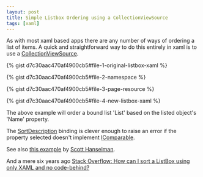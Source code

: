 ```yaml
---
layout: post
title: Simple Listbox Ordering using a CollectionViewSource
tags: [xaml]
---
```

As with most xaml based apps there are any number of ways of ordering a list of items. A quick and straightforward way to do this entirely in xaml is to use a [CollectionViewSource](https://msdn.microsoft.com/en-us/library/system.windows.data.collectionviewsource(v=vs.110).aspx).

{% gist d7c30aac470af4900cb5#file-1-original-listbox-xaml %}

{% gist d7c30aac470af4900cb5#file-2-namespace %}

{% gist d7c30aac470af4900cb5#file-3-page-resource %}

{% gist d7c30aac470af4900cb5#file-4-new-listbox-xaml %}

The above example will order a bound list 'List' based on the listed object's 'Name' property. 

The [SortDescription](https://msdn.microsoft.com/en-us/library/system.componentmodel.sortdescription(v=vs.110).aspx) binding is clever enough to raise an error if the property selected doesn't implement [IComparable](https://msdn.microsoft.com/en-us/library/system.icomparable(v=vs.110).aspx).

See also [this example](http://www.hanselman.com/blog/CollectionViewSourceIsCrazyUsefulForBindingToFilteredObservableCollectionsOnWindowsPhone8.aspx) by [Scott Hanselman](http://www.hanselman.com).

And a mere six years ago [Stack Overflow: How can I sort a ListBox using only XAML and no code-behind?](http://stackoverflow.com/questions/1280704/how-can-i-sort-a-listbox-using-only-xaml-and-no-code-behind)
